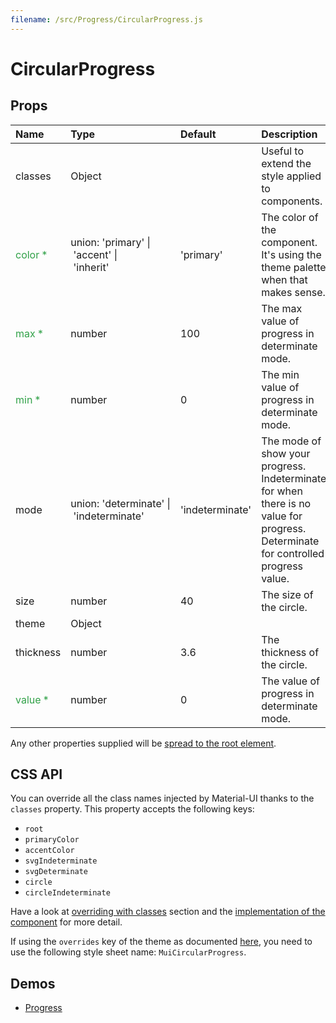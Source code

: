 ```yaml
---
filename: /src/Progress/CircularProgress.js
---
```


<!--- This documentation is automatically generated, do not try to edit it. -->

# CircularProgress



## Props

| Name | Type | Default | Description |
|:-----|:-----|:--------|:------------|
| classes | Object |  | Useful to extend the style applied to components. |
| <span style="color: #31a148">color *</span> | union:&nbsp;'primary'&nbsp;&#124;<br>&nbsp;'accent'&nbsp;&#124;<br>&nbsp;'inherit'<br> | 'primary' | The color of the component. It's using the theme palette when that makes sense. |
| <span style="color: #31a148">max *</span> | number | 100 | The max value of progress in determinate mode. |
| <span style="color: #31a148">min *</span> | number | 0 | The min value of progress in determinate mode. |
| mode | union:&nbsp;'determinate'&nbsp;&#124;<br>&nbsp;'indeterminate'<br> | 'indeterminate' | The mode of show your progress. Indeterminate for when there is no value for progress. Determinate for controlled progress value. |
| size | number | 40 | The size of the circle. |
| theme | Object |  |  |
| thickness | number | 3.6 | The thickness of the circle. |
| <span style="color: #31a148">value *</span> | number | 0 | The value of progress in determinate mode. |

Any other properties supplied will be [spread to the root element](/customization/api#spread).

## CSS API

You can override all the class names injected by Material-UI thanks to the `classes` property.
This property accepts the following keys:
- `root`
- `primaryColor`
- `accentColor`
- `svgIndeterminate`
- `svgDeterminate`
- `circle`
- `circleIndeterminate`

Have a look at [overriding with classes](/customization/overrides#overriding-with-classes) section
and the [implementation of the component](https://github.com/callemall/material-ui/tree/v1-beta/src/Progress/CircularProgress.js)
for more detail.

If using the `overrides` key of the theme as documented
[here](/customization/themes#customizing-all-instances-of-a-component-type),
you need to use the following style sheet name: `MuiCircularProgress`.

## Demos

- [Progress](/demos/progress)

